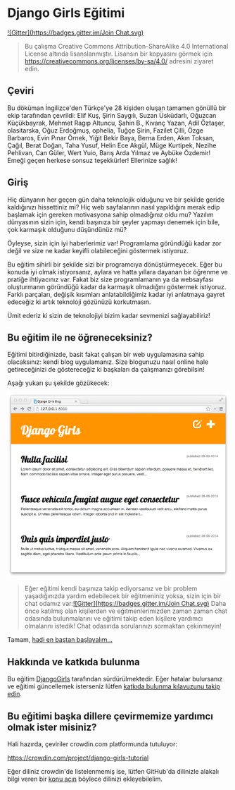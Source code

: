 # Django Girls Eğitimi

[![Gitter](https://badges.gitter.im/Join Chat.svg)](https://gitter.im/DjangoGirls/tutorial?utm_source=badge&utm_medium=badge&utm_campaign=pr-badge&utm_content=badge)

> Bu çalışma Creative Commons Attribution-ShareAlike 4.0 International License altında lisanslanmıştır. Lisansın bir kopyasını görmek için https://creativecommons.org/licenses/by-sa/4.0/ adresini ziyaret edin.

## Çeviri

Bu döküman İngilizce'den Türkçe'ye 28 kişiden oluşan tamamen gönüllü bir ekip tarafından çevrildi: Elif Kuş, Şirin Saygılı, Suzan Üsküdarlı, Oğuzcan Küçükbayrak, Mehmet Ragıp Altuncu, Şahin B., Kıvanç Yazan, Adil Öztaşer, olasitarska, Oğuz Erdoğmuş, ophelia, Tuğçe Şirin, Fazilet Çilli, Özge Barbaros, Evin Pınar Örnek, Yiğit Bekir Baya, Berna Erden, Akın Toksan, Çağıl, Berat Doğan, Taha Yusuf, Helin Ece Akgül, Müge Kurtipek, Nezihe Pehlivan, Can Güler, Wert Yuio, Barış Arda Yılmaz ve Aybüke Özdemir! Emeği geçen herkese sonsuz teşekkürler! Ellerinize sağlık!

## Giriş

Hiç dünyanın her geçen gün daha teknolojik olduğunu ve bir şekilde geride kaldığınızı hissettiniz mi? Hiç web sayfalarının nasıl yapıldığını merak edip başlamak için gereken motivasyona sahip olmadığınız oldu mu? Yazılım dünyasının sizin için, kendi başınıza bir şeyler yapmayı denemek için bile, çok karmaşık olduğunu düşündünüz mü?

Öyleyse, sizin için iyi haberlerimiz var! Programlama göründüğü kadar zor değil ve size ne kadar keyifli olabileceğini göstermek istiyoruz.

Bu eğitim sihirli bir şekilde sizi bir programcıya dönüştürmeyecek. Eğer bu konuda iyi olmak istiyorsanız, aylara ve hatta yıllara dayanan bir öğrenme ve pratiğe ihtiyacınız var. Fakat biz size programlamanın ya da websayfası oluşturmanın göründüğü kadar da karmaşık olmadığını göstermek istiyoruz. Farklı parçaları, değişik kısımları anlatabildiğimiz kadar iyi anlatmaya gayret edeceğiz ki artık teknoloji gözünüzü korkutmasın.

Ümit ederiz ki sizin de teknolojiyi bizim kadar sevmenizi sağlayabiliriz!

## Bu eğitim ile ne öğreneceksiniz?

Eğitimi bitirdiğinizde, basit fakat çalışan bir web uygulamasına sahip olacaksınız: kendi blog uygulamanız. Size blogunuzu nasıl online hale getireceğinizi de göstereceğiz ki başkaları da çalışmanızı görebilsin!

Aşağı yukarı şu şekilde gözükecek:

![Şekil 0.1][2]

 [2]: images/application.png

> Eğer eğitimi kendi başınıza takip ediyorsanız ve bir problem yaşadığınızda yardım edebilecek bir eğitmeniniz yoksa, sizin için bir chat odamız var:[![Gitter](https://badges.gitter.im/Join Chat.svg)](https://gitter.im/DjangoGirls/tutorial?utm_source=badge&utm_medium=badge&utm_campaign=pr-badge&utm_content=badge)
Daha önce katılmış olan kişilerden ve eğitmenlerimizden zaman zaman chat odasında bulunmalarını ve eğitimi takip eden kişilere yardımcı olmalarını istedik! Chat odasında sorularınızı sormaktan çekinmeyin!

Tamam, [hadi en baştan başlayalım...][3]

 [3]: ./how_the_internet_works/README.md

## Hakkında ve katkıda bulunma

Bu eğitim [DjangoGirls][4] tarafından sürdürülmektedir. Eğer hatalar bulursanız ve eğitimi güncellemek isterseniz lütfen [katkıda bulunma kılavuzunu takip edin][5].

 [4]: https://djangogirls.org/
 [5]: https://github.com/DjangoGirls/tutorial/blob/master/README.md

## Bu eğitimi başka dillere çevirmemize yardımcı olmak ister misiniz?

Hali hazırda, çeviriler crowdin.com platformunda tutuluyor:

https://crowdin.com/project/django-girls-tutorial

Eğer diliniz crowdin'de listelenmemiş ise, lütfen GitHub'da dilinizle alakalı bilgi veren bir [konu açın][6] böylece dilinizi ekleyebilelim.

 [6]: https://github.com/DjangoGirls/tutorial/issues/new